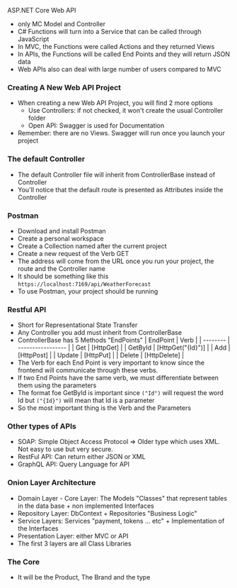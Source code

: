  ASP.NET Core Web API

* only MC Model and Controller
* C# Functions will turn into a Service that can be called through JavaScript
* In MVC, the Functions were called Actions and they returned Views 
* In APIs, the Functions will be called End Points and they will return JSON data
* Web APIs also can deal with large number of users compared to MVC

### Creating A New Web API Project
* When creating a new Web API Project, you will find 2 more options
    * Use Controllers: if not checked, it won't create the usual Controller folder
    * Open API: Swagger is used for Documentation
* Remember: there are no Views. Swagger will run once you launch your project

### The default Controller
* The default Controller file will inherit from ControllerBase instead of Controller
* You'll notice that the default route is presented as Attributes inside the Controller

### Postman
* Download and install Postman
* Create a personal workspace
* Create a Collection named after the current project
* Create a new request of the Verb GET
* The address will come from the URL once you run your project, the route and the Controller name
* It should be something like this ```https://localhost:7169/api/WeatherForecast```
* To use Postman, your project should be running

### Restful API
* Short for Representational State Transfer
* Any Controller you add must inherit from ControllerBase
* ControllerBase has 5 Methods "EndPoints"
    | EndPoint | Verb              |
    | -------- | ----------------- |
    | Get      | [HttpGet]         |
    | GetById  | [HttpGet("{Id}")] |
    | Add      | [HttpPost]        |
    | Update   | [HttpPut]         |
    | Delete   | [HttpDelete]      |
* The Verb for each End Point is very important to know since the frontend will communicate through these verbs.
* If two End Points have the same verb, we must differentiate between them using the parameters
* The format foe GetById is important since ```("Id")``` will request the word Id but ```("{Id}")``` will mean that Id is a parameter
* So the most important thing is the Verb and the Parameters

### Other types of APIs
* SOAP: Simple Object Access Protocol => Older type which uses XML. Not easy to use but very secure.
* RestFul API: Can return either JSON or XML
* GraphQL API: Query Language for API

### Onion Layer Architecture
* Domain Layer - Core Layer: The Models "Classes" that represent tables in the data base + non implemented Interfaces
* Repository Layer: DbContext + Repositories "Business Logic"
* Service Layers: Services "payment, tokens ... etc" + Implementation of the Interfaces
* Presentation Layer: either MVC or API
* The first 3 layers are all Class Libraries

### The Core
* It will be the Product, The Brand and the type
